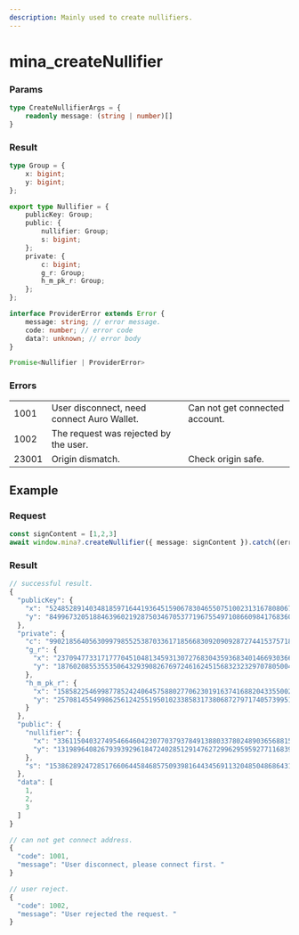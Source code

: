 ```yaml
---
description: Mainly used to create nullifiers.
---
```


# mina\_createNullifier

### Params

```typescript
type CreateNullifierArgs = {
    readonly message: (string | number)[]
}
```

### Result

```typescript
type Group = {
    x: bigint;
    y: bigint;
};

export type Nullifier = {
    publicKey: Group;
    public: {
        nullifier: Group;
        s: bigint;
    };
    private: {
        c: bigint;
        g_r: Group;
        h_m_pk_r: Group;
    };
};

interface ProviderError extends Error {
    message: string; // error message.
    code: number; // error code 
    data?: unknown; // error body 
}

Promise<Nullifier | ProviderError>
```

### Errors

|       |                                            |                                |
| ----- | ------------------------------------------ | ------------------------------ |
| 1001  | User disconnect, need connect Auro Wallet. | Can not get connected account. |
| 1002  | The request was rejected by the user.      |                                |
| 23001 | Origin dismatch.                           | Check origin safe.             |

## Example

### Request

```typescript
const signContent = [1,2,3]
await window.mina?.createNullifier({ message: signContent }).catch((err: any) => err);
```

### Result

```typescript
// successful result.
{
  "publicKey": {
    "x": "5248528914034818597164419364515906783046550751002313167808067803822526836450",
    "y": "8499673205188463960219287503467053771967554971086609841768360242543765381807"
  },
  "private": {
    "c": "9902185640563099798552538703361718566830920909287274415375718449173766417439",
    "g_r": {
      "x": "23709477331717770451048134593130727683043593683401466930366147533380855637145",
      "y": "18760208553553506432939082676972461624515683232329707805004444151147449487796"
    },
    "h_m_pk_r": {
      "x": "15858225469987785242406457588027706230191637416882043355002940613645441083323",
      "y": "25708145549986256124255195010233858317380687279717405739951366139000324110011"
    }
  },
  "public": {
    "nullifier": {
      "x": "3361150403274954664604230770379378491388033780248903656881561776735665100150",
      "y": "13198964082679393929618472402851291476272996295959277116839569765356779886575"
    },
    "s": "15386289247285176606445846857509398164434569113204850486864311070500369459309"
  },
  "data": [
    1,
    2,
    3
  ]
}

// can not get connect address.
{
  "code": 1001,
  "message": "User disconnect, please connect first. "
}

// user reject.
{
  "code": 1002,
  "message": "User rejected the request. "
}
```
